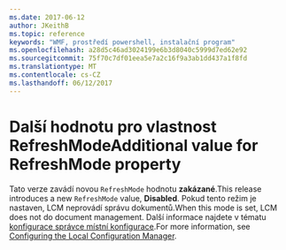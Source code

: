 ```yaml
---
ms.date: 2017-06-12
author: JKeithB
ms.topic: reference
keywords: "WMF, prostředí powershell, instalační program"
ms.openlocfilehash: a28d5c46ad3024199e6b3d8040c5999d7ed62e92
ms.sourcegitcommit: 75f70c7df01eea5e7a2c16f9a3ab1dd437a1f8fd
ms.translationtype: MT
ms.contentlocale: cs-CZ
ms.lasthandoff: 06/12/2017
---
```

# <a name="additional-value-for-refreshmode-property"></a><span data-ttu-id="7d77c-102">Další hodnotu pro vlastnost RefreshMode</span><span class="sxs-lookup"><span data-stu-id="7d77c-102">Additional value for RefreshMode property</span></span>

<span data-ttu-id="7d77c-103">Tato verze zavádí novou `RefreshMode` hodnotu **zakázané**.</span><span class="sxs-lookup"><span data-stu-id="7d77c-103">This release introduces a new `RefreshMode` value, **Disabled**.</span></span> <span data-ttu-id="7d77c-104">Pokud tento režim je nastaven, LCM neprovádí správu dokumentů.</span><span class="sxs-lookup"><span data-stu-id="7d77c-104">When this mode is set, LCM does not do document management.</span></span> <span data-ttu-id="7d77c-105">Další informace najdete v tématu [konfigurace správce místní konfigurace](https://msdn.microsoft.com/powershell/dsc/metaconfig).</span><span class="sxs-lookup"><span data-stu-id="7d77c-105">For more information, see [Configuring the Local Configuration Manager](https://msdn.microsoft.com/powershell/dsc/metaconfig).</span></span>

